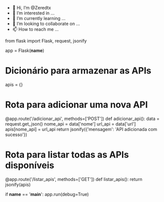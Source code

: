 - 👋 Hi, I’m @Zeredtx
- 👀 I’m interested in ...
- 🌱 I’m currently learning ...
- 💞️ I’m looking to collaborate on ...
- 📫 How to reach me ...

<!---
Zeredtx/Zeredtx is a ✨ special ✨ repository because its `README.md` (this file) appears on your GitHub profile.
You can click the Preview link to take a look at your changes.
--->
from flask import Flask, request, jsonify

app = Flask(__name__)

# Dicionário para armazenar as APIs
apis = {}

# Rota para adicionar uma nova API
@app.route('/adicionar_api', methods=['POST'])
def adicionar_api():
    data = request.get_json()
    nome_api = data['nome']
    url_api = data['url']
    apis[nome_api] = url_api
    return jsonify({'mensagem': 'API adicionada com sucesso'})

# Rota para listar todas as APIs disponíveis
@app.route('/listar_apis', methods=['GET'])
def listar_apis():
    return jsonify(apis)

if __name__ == '__main__':
    app.run(debug=True)
    
